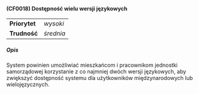 #### (CF0018) Dostępność wielu wersji językowych

|               |           |
|---------------|-----------|
| **Priorytet** | _wysoki_  |
| **Trudność**  | _średnia_ |

##### Opis

System powinien umożliwiać mieszkańcom i pracownikom jednostki samorządowej korzystanie z co najmniej dwóch wersji językowych, aby zwiększyć dostępność systemu dla użytkowników międzynarodowych
lub wielojęzycznych.
